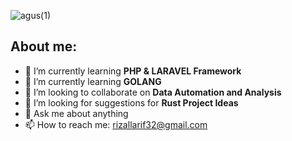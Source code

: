 

![agus(1)](https://github.com/arif-rizal1122/WA/assets/139412431/c258b991-c101-4b17-bfeb-e09cf56be1f6)


## About me:

- 🌱 I’m currently learning **PHP & LARAVEL Framework**
- 🌱 I’m currently learning **GOLANG**
- 👯 I’m looking to collaborate on **Data Automation and Analysis**
- 🤔 I’m looking for suggestions for **Rust Project Ideas**
- 💬 Ask me about anything
- 📫 How to reach me: [rizallarif32@gmail.com](mailto:rizallarif32@gmail.com)

